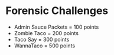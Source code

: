 # Forensic Challenges

* Admin Sauce Packets = 100 points
* Zombie Taco = 200 points
* Taco Say = 300 points
* WannaTaco = 500 points